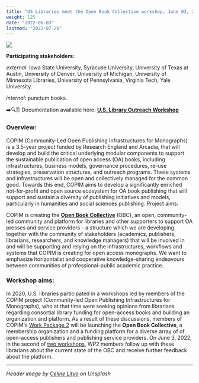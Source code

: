 ```yaml
---
title: "US Libraries meet the Open Book Collective workshop, June 03, 2022"
weight: 125
date: "2022-06-03"
lastmod: "2022-07-26"
---
```


![](/images/celine-lityo-if0UHp_c2Mw-unsplash-cropped.jpg)

**Participating stakeholders:**

_external_: Iowa State University, Syracuse University, University of Texas at Austin, University of Denver, University of Michigan, University of Minnesota Libraries, University of Pennsylvania, Virginia Tech, Yale University.  

_internal_: punctum books.

➡️🔍🖺 Documentation available here: **[U.S. Library Outreach Workshop](https://doi.org/10.21428/785a6451.997a28a5)**


### Overview:

COPIM (Community-Led Open Publishing Infrastructures for Monographs) is a 3.5-year project funded by Research England and Arcadia, that will develop and build the critical underlying modular components to support the sustainable publication of open access (OA) books, including infrastructures, business models, governance procedures, re-use strategies, preservation structures, and outreach programs. These systems and infrastructures will be open and collectively managed for the common good. Towards this end, COPIM aims to develop a significantly enriched not-for-profit and open source ecosystem for OA book publishing that will support and sustain a diversity of publishing initiatives and models, particularly in humanities and social sciences publishing.
Project aims:

COPIM is creating the **[Open Book Collective](https://copim.pubpub.org/open-book-collective)** (OBC), an open, community-led community and platform for libraries and other supporters to support OA presses and service providers - a structure which we are developing together with the community of stakeholders (academics, publishers, librarians, researchers, and knowledge managers) that will be involved in and will be supporting and relying on the infrastructures, workflows and systems that COPIM is creating for open access monographs. We want to emphasize horizontalist and cooperative knowledge-sharing endeavours between communities of professional-public academic practice.

### Workshop aims:

In 2020, U.S. libraries participated in a workshops led by members of the COPIM project (Community-led Open Publishing Infrastructures for Monographs), who at that time were seeking opinions from librarians regarding consortial library funding for open-access books and building an organization and platform. As a result of these discussions, members of COPIM's [Work Package 2](https://www.copim.ac.uk/workpackage/wp2/) will be launching the **Open Book Collective**, a membership organization and a funding platform for a diverse array of of open-access publishers and publishing service providers. On June 3, 2022, in the second of [two workshops](https://www.copim.ac.uk/outputs/events/220504-uk-libraries-workshop/), WP2 members follow up with these librarians about the current state of the OBC and receive further feedback about the platform.





---

*Header image by [Celine Lityo](https://unsplash.com/photos/if0UHp_c2Mw) on Unsplash*
